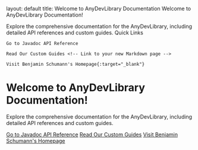 layout: default title: Welcome to AnyDevLibrary Documentation
Welcome to AnyDevLibrary Documentation!

Explore the comprehensive documentation for the AnyDevLibrary, including detailed API references and custom guides.
Quick Links

    Go to Javadoc API Reference

    Read Our Custom Guides <!-- Link to your new Markdown page -->

    Visit Benjamin Schumann's Homepage{:target="_blank"}

<style>
/* You can put some of the styling from the previous HTML directly here,
or move it to a separate CSS file and link it in _config.yml if using a theme.
For Jekyll, you'd typically rely on the theme's styling. /
body {
font-family: sans-serif; / Jekyll themes often define this /
line-height: 1.6;
margin: 0;
padding: 20px;
background-color: #f4f7f6;
color: #333;
display: flex;
justify-content: center;
align-items: center;
min-height: 100vh;
}
.container {
background-color: #ffffff;
padding: 40px;
border-radius: 12px;
box-shadow: 0 4px 15px rgba(0, 0, 0, 0.1);
max-width: 800px;
width: 100%;
text-align: center;
}
h1 {
color: #2c3e50;
margin-bottom: 25px;
font-size: 2.5em;
}
p {
margin-bottom: 30px;
font-size: 1.1em;
color: #555;
}
.links-container {
display: flex;
flex-direction: column;
gap: 15px;
margin-top: 30px;
}
.link-button {
display: inline-block;
padding: 15px 30px;
background-color: #3498db;
color: white;
text-decoration: none;
border-radius: 8px;
transition: background-color 0.3s ease, transform 0.2s ease;
font-weight: bold;
font-size: 1.1em;
box-shadow: 0 2px 5px rgba(0, 0, 0, 0.2);
}
.link-button:hover {
background-color: #2980b9;
transform: translateY(-2px);
}
/ Responsive adjustments */
@media (max-width: 600px) {
.container {
padding: 20px;
margin: 10px;
}
h1 {
font-size: 1.8em;
}
p {
font-size: 1em;
}
.link-button {
padding: 12px 20px;
font-size: 1em;
}
}
</style>

<div class="container">
<h1>Welcome to AnyDevLibrary Documentation!</h1>
<p>Explore the comprehensive documentation for the AnyDevLibrary, including detailed API references and custom guides.</p>

<div class="links-container">
    <a href="./javadoc/index.html" class="link-button">Go to Javadoc API Reference</a>
    <a href="./getting-started.html" class="link-button">Read Our Custom Guides</a>
    <a href="https://benjamin-schumann.com" target="_blank" class="link-button">Visit Benjamin Schumann's Homepage</a>
</div>

</div>
